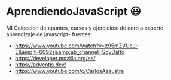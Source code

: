 # AprendiendoJavaScript 😃
MI Coleccion de apuntes, cursos y ejercicios: de cero a experto, aprendizaje de javascript-
fuentes: 
- https://www.youtube.com/watch?v=z95mZVUcJ-E&amp;t=6092s&amp;ab_channel=SoyDalto
- https://developer.mozilla.org/es/
- https://adventjs.dev/
- https://www.youtube.com/c/CarlosAzaustre

<!-- Consolas, 'Courier New', monospace  es el fontFamily defaul de VSC-->